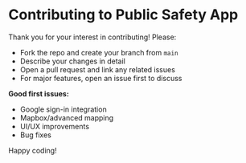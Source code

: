 # Contributing to Public Safety App

Thank you for your interest in contributing! Please:

- Fork the repo and create your branch from `main`
- Describe your changes in detail
- Open a pull request and link any related issues
- For major features, open an issue first to discuss

**Good first issues:**
- Google sign-in integration
- Mapbox/advanced mapping
- UI/UX improvements
- Bug fixes

Happy coding! 